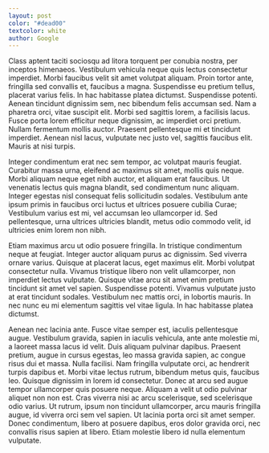 ```yaml
---
layout: post
color: "#dead00"
textcolor: white
author: Google
---
```

Class aptent taciti sociosqu ad litora torquent per conubia nostra, per inceptos himenaeos. Vestibulum vehicula neque quis lectus consectetur imperdiet. Morbi faucibus velit sit amet volutpat aliquam. Proin tortor ante, fringilla sed convallis et, faucibus a magna. Suspendisse eu pretium tellus, placerat varius felis. In hac habitasse platea dictumst. Suspendisse potenti. Aenean tincidunt dignissim sem, nec bibendum felis accumsan sed. Nam a pharetra orci, vitae suscipit elit. Morbi sed sagittis lorem, a facilisis lacus. Fusce porta lorem efficitur neque dignissim, ac imperdiet orci pretium. Nullam fermentum mollis auctor. Praesent pellentesque mi et tincidunt imperdiet. Aenean nisl lacus, vulputate nec justo vel, sagittis faucibus elit. Mauris at nisi turpis.

Integer condimentum erat nec sem tempor, ac volutpat mauris feugiat. Curabitur massa urna, eleifend ac maximus sit amet, mollis quis neque. Morbi aliquam neque eget nibh auctor, et aliquam erat faucibus. Ut venenatis lectus quis magna blandit, sed condimentum nunc aliquam. Integer egestas nisl consequat felis sollicitudin sodales. Vestibulum ante ipsum primis in faucibus orci luctus et ultrices posuere cubilia Curae; Vestibulum varius est mi, vel accumsan leo ullamcorper id. Sed pellentesque, urna ultrices ultricies blandit, metus odio commodo velit, id ultricies enim lorem non nibh.

Etiam maximus arcu ut odio posuere fringilla. In tristique condimentum neque at feugiat. Integer auctor aliquam purus ac dignissim. Sed viverra ornare varius. Quisque at placerat lacus, eget maximus elit. Morbi volutpat consectetur nulla. Vivamus tristique libero non velit ullamcorper, non imperdiet lectus vulputate. Quisque vitae arcu sit amet enim pretium tincidunt sit amet vel sapien. Suspendisse potenti. Vivamus vulputate justo at erat tincidunt sodales. Vestibulum nec mattis orci, in lobortis mauris. In nec nunc eu mi elementum sagittis vel vitae ligula. In hac habitasse platea dictumst.

Aenean nec lacinia ante. Fusce vitae semper est, iaculis pellentesque augue. Vestibulum gravida, sapien in iaculis vehicula, ante ante molestie mi, a laoreet massa lacus id velit. Duis aliquam pulvinar dapibus. Praesent pretium, augue in cursus egestas, leo massa gravida sapien, ac congue risus dui et massa. Nulla facilisi. Nam fringilla vulputate orci, ac hendrerit turpis dapibus et. Morbi vitae lectus rutrum, bibendum metus quis, faucibus leo. Quisque dignissim in lorem id consectetur. Donec at arcu sed augue tempor ullamcorper quis posuere neque. Aliquam a velit ut odio pulvinar aliquet non non est. Cras viverra nisi ac arcu scelerisque, sed scelerisque odio varius. Ut rutrum, ipsum non tincidunt ullamcorper, arcu mauris fringilla augue, id viverra orci sem vel sapien. Ut lacinia porta orci sit amet semper. Donec condimentum, libero at posuere dapibus, eros dolor gravida orci, nec convallis risus sapien at libero. Etiam molestie libero id nulla elementum vulputate.
